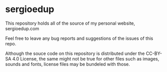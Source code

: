 # sergioedup

This repository holds all of the source of my personal website, sergioedup.com

Feel free to leave any bug reports and suggestions of the issues of this repo.

Although the souce code on this repository is distributed under the CC-BY-SA 4.0 License, the same might not be true for other files such as images, sounds and fonts, license files may be bundeled with those.